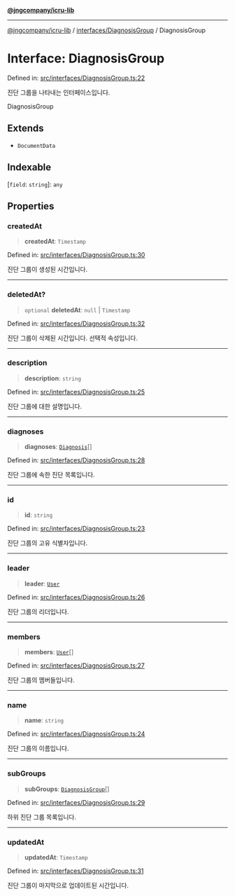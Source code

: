 [**@jngcompany/icru-lib**](../../../README.md)

***

[@jngcompany/icru-lib](../../../README.md) / [interfaces/DiagnosisGroup](../README.md) / DiagnosisGroup

# Interface: DiagnosisGroup

Defined in: [src/interfaces/DiagnosisGroup.ts:22](https://github.com/jngcompany/icru-lib/blob/d3a4d9c24074b22f396121b6f6d7c5106c66ae75/src/interfaces/DiagnosisGroup.ts#L22)

진단 그룹을 나타내는 인터페이스입니다.

 DiagnosisGroup

## Extends

- `DocumentData`

## Indexable

\[`field`: `string`\]: `any`

## Properties

### createdAt

> **createdAt**: `Timestamp`

Defined in: [src/interfaces/DiagnosisGroup.ts:30](https://github.com/jngcompany/icru-lib/blob/d3a4d9c24074b22f396121b6f6d7c5106c66ae75/src/interfaces/DiagnosisGroup.ts#L30)

진단 그룹이 생성된 시간입니다.

***

### deletedAt?

> `optional` **deletedAt**: `null` \| `Timestamp`

Defined in: [src/interfaces/DiagnosisGroup.ts:32](https://github.com/jngcompany/icru-lib/blob/d3a4d9c24074b22f396121b6f6d7c5106c66ae75/src/interfaces/DiagnosisGroup.ts#L32)

진단 그룹이 삭제된 시간입니다. 선택적 속성입니다.

***

### description

> **description**: `string`

Defined in: [src/interfaces/DiagnosisGroup.ts:25](https://github.com/jngcompany/icru-lib/blob/d3a4d9c24074b22f396121b6f6d7c5106c66ae75/src/interfaces/DiagnosisGroup.ts#L25)

진단 그룹에 대한 설명입니다.

***

### diagnoses

> **diagnoses**: [`Diagnosis`](../../Diagnosis/interfaces/Diagnosis.md)[]

Defined in: [src/interfaces/DiagnosisGroup.ts:28](https://github.com/jngcompany/icru-lib/blob/d3a4d9c24074b22f396121b6f6d7c5106c66ae75/src/interfaces/DiagnosisGroup.ts#L28)

진단 그룹에 속한 진단 목록입니다.

***

### id

> **id**: `string`

Defined in: [src/interfaces/DiagnosisGroup.ts:23](https://github.com/jngcompany/icru-lib/blob/d3a4d9c24074b22f396121b6f6d7c5106c66ae75/src/interfaces/DiagnosisGroup.ts#L23)

진단 그룹의 고유 식별자입니다.

***

### leader

> **leader**: [`User`](../../User/interfaces/User.md)

Defined in: [src/interfaces/DiagnosisGroup.ts:26](https://github.com/jngcompany/icru-lib/blob/d3a4d9c24074b22f396121b6f6d7c5106c66ae75/src/interfaces/DiagnosisGroup.ts#L26)

진단 그룹의 리더입니다.

***

### members

> **members**: [`User`](../../User/interfaces/User.md)[]

Defined in: [src/interfaces/DiagnosisGroup.ts:27](https://github.com/jngcompany/icru-lib/blob/d3a4d9c24074b22f396121b6f6d7c5106c66ae75/src/interfaces/DiagnosisGroup.ts#L27)

진단 그룹의 멤버들입니다.

***

### name

> **name**: `string`

Defined in: [src/interfaces/DiagnosisGroup.ts:24](https://github.com/jngcompany/icru-lib/blob/d3a4d9c24074b22f396121b6f6d7c5106c66ae75/src/interfaces/DiagnosisGroup.ts#L24)

진단 그룹의 이름입니다.

***

### subGroups

> **subGroups**: [`DiagnosisGroup`](DiagnosisGroup.md)[]

Defined in: [src/interfaces/DiagnosisGroup.ts:29](https://github.com/jngcompany/icru-lib/blob/d3a4d9c24074b22f396121b6f6d7c5106c66ae75/src/interfaces/DiagnosisGroup.ts#L29)

하위 진단 그룹 목록입니다.

***

### updatedAt

> **updatedAt**: `Timestamp`

Defined in: [src/interfaces/DiagnosisGroup.ts:31](https://github.com/jngcompany/icru-lib/blob/d3a4d9c24074b22f396121b6f6d7c5106c66ae75/src/interfaces/DiagnosisGroup.ts#L31)

진단 그룹이 마지막으로 업데이트된 시간입니다.
